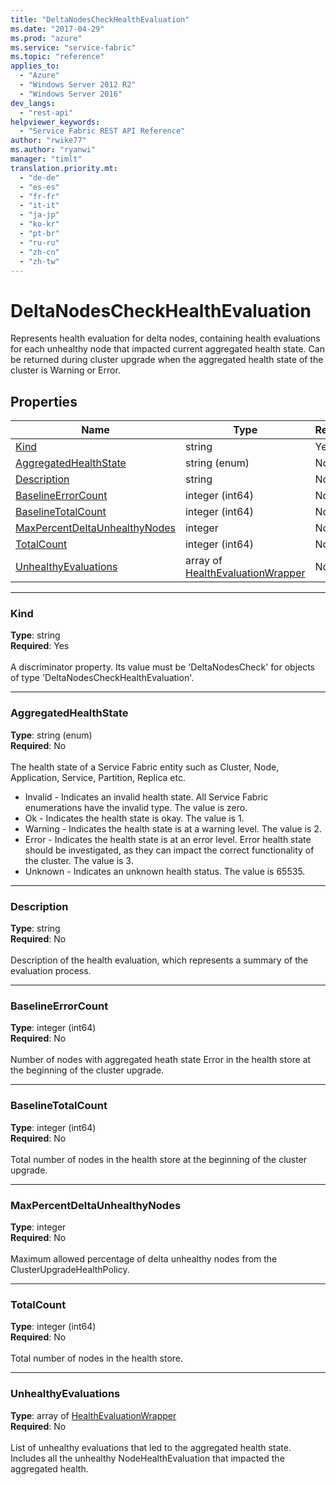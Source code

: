 ```yaml
---
title: "DeltaNodesCheckHealthEvaluation"
ms.date: "2017-04-29"
ms.prod: "azure"
ms.service: "service-fabric"
ms.topic: "reference"
applies_to: 
  - "Azure"
  - "Windows Server 2012 R2"
  - "Windows Server 2016"
dev_langs: 
  - "rest-api"
helpviewer_keywords: 
  - "Service Fabric REST API Reference"
author: "rwike77"
ms.author: "ryanwi"
manager: "timlt"
translation.priority.mt: 
  - "de-de"
  - "es-es"
  - "fr-fr"
  - "it-it"
  - "ja-jp"
  - "ko-kr"
  - "pt-br"
  - "ru-ru"
  - "zh-cn"
  - "zh-tw"
---
```

# DeltaNodesCheckHealthEvaluation

Represents health evaluation for delta nodes, containing health evaluations for each unhealthy node that impacted current aggregated health state.
Can be returned during cluster upgrade when the aggregated health state of the cluster is Warning or Error.


## Properties
| Name | Type | Required |
| --- | --- | --- |
| [Kind](#kind) | string | Yes |
| [AggregatedHealthState](#aggregatedhealthstate) | string (enum) | No |
| [Description](#description) | string | No |
| [BaselineErrorCount](#baselineerrorcount) | integer (int64) | No |
| [BaselineTotalCount](#baselinetotalcount) | integer (int64) | No |
| [MaxPercentDeltaUnhealthyNodes](#maxpercentdeltaunhealthynodes) | integer | No |
| [TotalCount](#totalcount) | integer (int64) | No |
| [UnhealthyEvaluations](#unhealthyevaluations) | array of [HealthEvaluationWrapper](sfclient-model-healthevaluationwrapper.md) | No |

____
### Kind
__Type__: string <br/>
__Required__: Yes <br/>
<br/>
A discriminator property. Its value must be 'DeltaNodesCheck' for objects of type 'DeltaNodesCheckHealthEvaluation'.

____
### AggregatedHealthState
__Type__: string (enum) <br/>
__Required__: No<br/>
<br/>
The health state of a Service Fabric entity such as Cluster, Node, Application, Service, Partition, Replica etc.

  - Invalid - Indicates an invalid health state. All Service Fabric enumerations have the invalid type. The value is zero.
  - Ok - Indicates the health state is okay. The value is 1.
  - Warning - Indicates the health state is at a warning level. The value is 2.
  - Error - Indicates the health state is at an error level. Error health state should be investigated, as they can impact the correct functionality of the cluster. The value is 3.
  - Unknown - Indicates an unknown health status. The value is 65535.


____
### Description
__Type__: string <br/>
__Required__: No<br/>
<br/>
Description of the health evaluation, which represents a summary of the evaluation process.

____
### BaselineErrorCount
__Type__: integer (int64) <br/>
__Required__: No<br/>
<br/>
Number of nodes with aggregated heath state Error in the health store at the beginning of the cluster upgrade.

____
### BaselineTotalCount
__Type__: integer (int64) <br/>
__Required__: No<br/>
<br/>
Total number of nodes in the health store at the beginning of the cluster upgrade.

____
### MaxPercentDeltaUnhealthyNodes
__Type__: integer <br/>
__Required__: No<br/>
<br/>
Maximum allowed percentage of delta unhealthy nodes from the ClusterUpgradeHealthPolicy.

____
### TotalCount
__Type__: integer (int64) <br/>
__Required__: No<br/>
<br/>
Total number of nodes in the health store.

____
### UnhealthyEvaluations
__Type__: array of [HealthEvaluationWrapper](sfclient-model-healthevaluationwrapper.md) <br/>
__Required__: No<br/>
<br/>
List of unhealthy evaluations that led to the aggregated health state.
Includes all the unhealthy NodeHealthEvaluation that impacted the aggregated health.

